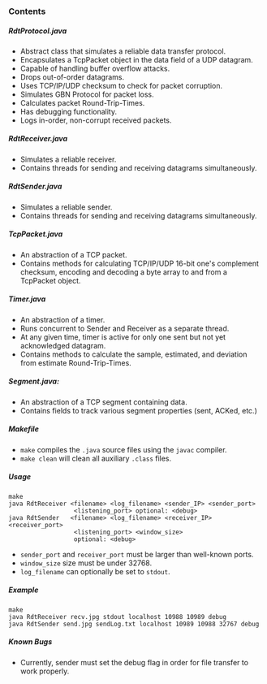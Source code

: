 ### Contents

##### RdtProtocol.java

- Abstract class that simulates a reliable data transfer protocol.
- Encapsulates a TcpPacket object in the data field of a UDP datagram.
- Capable of handling buffer overflow attacks.
- Drops out-of-order datagrams.
- Uses TCP/IP/UDP checksum to check for packet corruption.
- Simulates GBN Protocol for packet loss.
- Calculates packet Round-Trip-Times.
- Has debugging functionality.
- Logs in-order, non-corrupt received packets.

##### RdtReceiver.java

- Simulates a reliable receiver.
- Contains threads for sending and receiving datagrams simultaneously.

##### RdtSender.java

- Simulates a reliable sender.
- Contains threads for sending and receiving datagrams simultaneously.

##### TcpPacket.java

- An abstraction of a TCP packet.
- Contains methods for calculating TCP/IP/UDP 16-bit one's complement checksum,
  encoding and decoding a byte array to and from a TcpPacket object.

##### Timer.java

- An abstraction of a timer.
- Runs concurrent to Sender and Receiver as a separate thread.
- At any given time, timer is active for only one sent but not yet
  acknowledged datagram.
- Contains methods to calculate the sample, estimated, and deviation from estimate
  Round-Trip-Times.

##### Segment.java:

- An abstraction of a TCP segment containing data.
- Contains fields to track various segment properties (sent, ACKed, etc.)

##### Makefile

- `make` compiles the `.java` source files using the `javac` compiler.
- `make clean` will clean all auxiliary `.class` files.

##### Usage

	make
	java RdtReceiver <filename> <log_filename> <sender_IP> <sender_port>
			      	  <listening_port> optional: <debug>
	java RdtSender   <filename> <log_filename> <receiver_IP> <receiver_port>
			      	  <listening_port> <window_size>
			      	  optional: <debug>
			      	  
- `sender_port` and `receiver_port` must be larger than well-known ports.
- `window_size` size must be under 32768.
- `log_filename` can optionally be set to `stdout`. 

##### Example

	make
	java RdtReceiver recv.jpg stdout localhost 10988 10989 debug
	java RdtSender send.jpg sendLog.txt localhost 10989 10988 32767 debug

##### Known Bugs
* Currently, sender must set the debug flag in order for file transfer to 
  work properly.